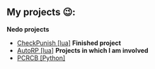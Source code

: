 ## My projects 😉:
**Nedo projects**
 - [CheckPunish [lua]](https://github.com/msihek/CP)
**Finished project**
 - [AutoRP [lua]](https://github.com/msihek/AutoRP)
**Projects in which I am involved**
 - [PCRCB [Python]](https://github.com/Revavi/PCRCB)
